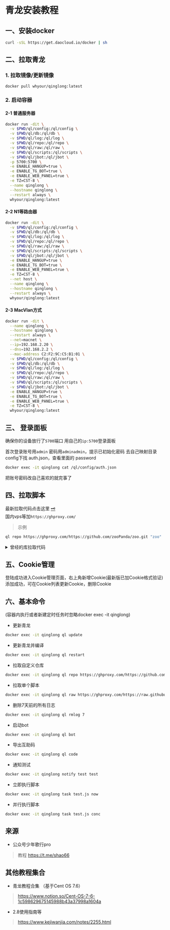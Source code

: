 # 青龙安装教程

## 一、安装docker

``` sh
curl -sSL https://get.daocloud.io/docker | sh
```

## 二、拉取青龙

### 1. 拉取镜像/更新镜像

``` sh
docker pull whyour/qinglong:latest
```

### 2. 启动容器

#### 2-1 普通服务器

``` sh
docker run -dit \
  -v $PWD/ql/config:/ql/config \
  -v $PWD/ql/db:/ql/db \
  -v $PWD/ql/log:/ql/log \
  -v $PWD/ql/repo:/ql/repo \
  -v $PWD/ql/raw:/ql/raw \
  -v $PWD/ql/scripts:/ql/scripts \
  -v $PWD/ql/jbot:/ql/jbot \
  -p 5700:5700 \
  -e ENABLE_HANGUP=true \
  -e ENABLE_TG_BOT=true \
  -e ENABLE_WEB_PANEL=true \
  -e TZ=CST-8 \
  --name qinglong \
  --hostname qinglong \
  --restart always \
  whyour/qinglong:latest
```

#### 2-2 N1等路由器

``` sh
docker run -dit \
  -v $PWD/ql/config:/ql/config \
  -v $PWD/ql/db:/ql/db \
  -v $PWD/ql/log:/ql/log \
  -v $PWD/ql/repo:/ql/repo \
  -v $PWD/ql/raw:/ql/raw \
  -v $PWD/ql/scripts:/ql/scripts \
  -v $PWD/ql/jbot:/ql/jbot \
  -e ENABLE_HANGUP=true \
  -e ENABLE_TG_BOT=true \
  -e ENABLE_WEB_PANEL=true \
  -e TZ=CST-8 \
  --net host \
  --name qinglong \
  --hostname qinglong \
  --restart always \
  whyour/qinglong:latest
```

#### 2-3 MacVlan方式

``` sh
docker run -dit \
  --name qinglong \
  --hostname qinglong \
  --restart always \
  --net=macnet \
  --ip=192.168.2.20 \
  --dns=192.168.2.2 \
  --mac-address C2:F2:9C:C5:B1:01 \
  -v $PWD/ql/config:/ql/config \
  -v $PWD/ql/db:/ql/db \
  -v $PWD/ql/log:/ql/log \
  -v $PWD/ql/repo:/ql/repo \
  -v $PWD/ql/raw:/ql/raw \
  -v $PWD/ql/scripts:/ql/scripts \
  -v $PWD/ql/jbot:/ql/jbot \
  -e ENABLE_HANGUP=true \
  -e ENABLE_TG_BOT=true \
  -e ENABLE_WEB_PANEL=true \
  -e TZ=CST-8 \
  whyour/qinglong:latest
```

## 三、 登录面板

确保你的设备放行了`5700`端口
用自己的`ip:5700`登录面板

首次登录账号用`admin` 密码用`adminadmin`，提示已初始化密码
去自己映射目录config下找 auth.json，查看里面的 password

``` sh
docker exec -it qinglong cat /ql/config/auth.json
```

把账号密码改自己喜欢的就完事了

## 四、拉取脚本

最新拉取代码点击这里 [🗝](https://github.com/Oreomeow/VIP#-tasks)  
国内vps等加`https://ghproxy.com/`  
> 示例

```sh
ql repo https://ghproxy.com/https://github.com/zooPanda/zoo.git "zoo"
```

<details>
  <summary>曾经的库拉取代码</summary>

在青龙主页添加4个定时任务，定时随便自己喜欢设置，任务代码如下：

```sh
ql repo https://ghproxy.com/https://github.com/chinnkarahoi/jd_scripts.git "jd_|jx_|getJDCookie" "activity|backUp" "^jd[^_]|USER"
```

```sh
ql repo https://ghproxy.com/https://github.com/monk-coder/dust.git "i-chenzhe|normal|member|car" "backup"
```

```sh
ql repo https://ghproxy.com/https://github.com/nianyuguai/longzhuzhu.git "qx"
```

```sh
ql repo https://ghproxy.com/https://github.com/whyour/hundun.git "quanx" "tokens|caiyun|didi|donate|fold|Env"
```

上面4个分别是lxk0301的、藏经阁的、龙猪猪的京豆雨、混沌的京东京喜系列
</details>

## 五、Cookie管理

登陆成功进入Cookie管理页面，右上角新增Cookie(最新版已加Cookie格式验证)
添加成功，可在Cookie列表更新Cookie，删除Cookie

## 六、基本命令

(容器内执行或者新建定时任务时忽略docker exec -it qinglong)

- 更新青龙

``` sh
docker exec -it qinglong ql update
```

- 更新青龙并编译

``` sh
docker exec -it qinglong ql restart
```

- 拉取自定义仓库

``` sh
docker exec -it qinglong ql repo https://ghproxy.com/https://github.com/whyour/hundun.git "quanx" "tokens|caiyun|didi|donate|fold|Env"
```

- 拉取单个脚本

``` sh
docker exec -it qinglong ql raw https://ghproxy.com/https://raw.githubusercontent.com/moposmall/Script/main/Me/jx_cfd.js
```

- 删除7天前的所有日志

``` sh
docker exec -it qinglong ql rmlog 7
```

- 启动bot

``` sh
docker exec -it qinglong ql bot
```

- 导出互助码

``` sh
docker exec -it qinglong ql code
```

- 通知测试

``` sh
docker exec -it qinglong notify test test
```

- 立即执行脚本

``` sh
docker exec -it qinglong task test.js now
```

- 并行执行脚本

``` sh
docker exec -it qinglong task test.js conc
```

## 来源

- 公众号少年歌行pro

> 教程 <https://t.me/shao66>

## 其他教程集合

- 青龙教程合集 （基于Cent OS 7.6）

> <https://www.notion.so/Cent-OS-7-6-1c598629675145988b43a37998a1604a>

- 2.8使用指南等

> <https://www.kejiwanjia.com/notes/2255.html>
